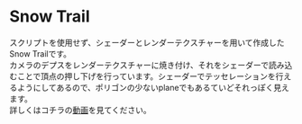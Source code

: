 # Snow Trail

スクリプトを使用せず、シェーダーとレンダーテクスチャーを用いて作成したSnow Trailです。  
カメラのデプスをレンダーテクスチャーに焼き付け、それをシェーダーで読み込むことで頂点の押し下げを行っています。シェーダーでテッセレーションを行えるようにしてあるので、ポリゴンの少ないplaneでもあるていどそれっぽく見えます。    
詳しくはコチラの[動画](https://streamable.com/yourv "RSnow Trail")を見てください。
